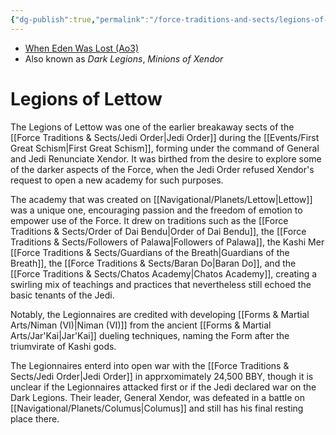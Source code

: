 ```yaml
---
{"dg-publish":true,"permalink":"/force-traditions-and-sects/legions-of-lettow/","tags":["faction"],"noteIcon":"saber1"}
---
```


- [When Eden Was Lost (Ao3)](https://archiveofourown.org/works/19334440)
- Also known as *Dark Legions*, *Minions of Xendor*
# Legions of Lettow

The Legions of Lettow was one of the earlier breakaway sects of the [[Force Traditions & Sects/Jedi Order\|Jedi Order]] during the [[Events/First Great Schism\|First Great Schism]], forming under the command of General and Jedi Renunciate Xendor. It was birthed from the desire to explore some of the darker aspects of the Force, when the Jedi Order refused Xendor's request to open a new academy for such purposes. 

The academy that was created on [[Navigational/Planets/Lettow\|Lettow]] was a unique one, encouraging passion and the freedom of emotion to empower use of the Force. It drew on traditions such as the [[Force Traditions & Sects/Order of Dai Bendu\|Order of Dai Bendu]], the [[Force Traditions & Sects/Followers of Palawa\|Followers of Palawa]], the Kashi Mer [[Force Traditions & Sects/Guardians of the Breath\|Guardians of the Breath]], the [[Force Traditions & Sects/Baran Do\|Baran Do]], and the [[Force Traditions & Sects/Chatos Academy\|Chatos Academy]], creating a swirling mix of teachings and practices that nevertheless still echoed the basic tenants of the Jedi. 

Notably, the Legionnaires are credited with developing [[Forms & Martial Arts/Niman (VI)\|Niman (VI)]] from the ancient [[Forms & Martial Arts/Jar'Kai\|Jar'Kai]] dueling techniques, naming the Form after the triumvirate of Kashi gods. 

The Legionnaires enterd into open war with the [[Force Traditions & Sects/Jedi Order\|Jedi Order]] in apprxomimately 24,500 BBY, though it is unclear if the Legionnaires attacked first or if the Jedi declared war on the Dark Legions. Their leader, General Xendor, was defeated in a battle on [[Navigational/Planets/Columus\|Columus]] and still has his final resting place there. 

